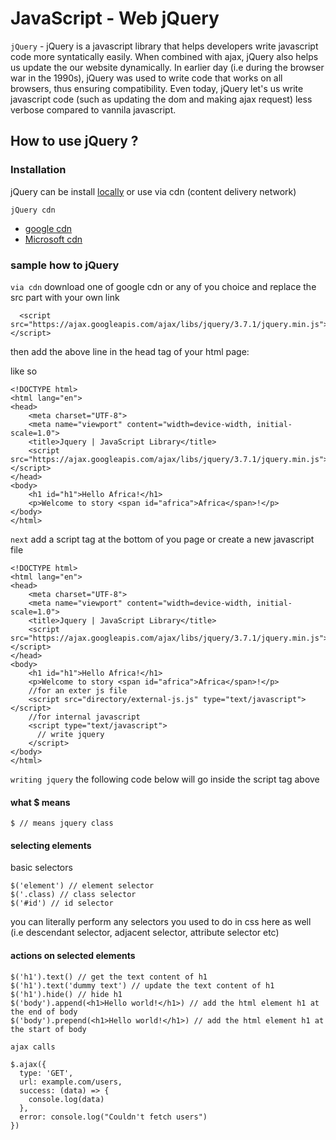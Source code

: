 # JavaScript - Web jQuery

`jQuery` - jQuery is a javascript library that helps developers write javascript code more syntatically easily. When combined with ajax, jQuery also helps us update the our website dynamically. In earlier day (i.e during the browser war in the 1990s), jQuery was used to write code that works on all browsers, thus ensuring compatibility. Even today, jQuery let's us write javascript code (such as updating the dom and making ajax request) less verbose compared to vannila javascript.  

## How to use jQuery ?

### Installation
jQuery can be install [locally](https://jquery.com/download/) or use via cdn (content delivery network)

  `jQuery cdn`

  - [google cdn](https://developers.google.com/speed/libraries#jquery)
  - [Microsoft cdn](https://learn.microsoft.com/en-us/aspnet/ajax/cdn/overview#jQuery_Releases_on_the_CDN_0)

### sample how to jQuery

  `via cdn` 
    download one of google cdn or any of you choice and replace the src part with your own link

      <script src="https://ajax.googleapis.com/ajax/libs/jquery/3.7.1/jquery.min.js"></script>

  then add the above line in the head tag of your html page:
  
  like so
    
```
<!DOCTYPE html>
<html lang="en">
<head>
    <meta charset="UTF-8">
    <meta name="viewport" content="width=device-width, initial-scale=1.0">
    <title>Jquery | JavaScript Library</title>
    <script src="https://ajax.googleapis.com/ajax/libs/jquery/3.7.1/jquery.min.js"></script>
</head>
<body>
    <h1 id="h1">Hello Africa!</h1>
    <p>Welcome to story <span id="africa">Africa</span>!</p>
</body>
</html>
```

`next` add a script tag at the bottom of you page or create a new javascript file
```
<!DOCTYPE html>
<html lang="en">
<head>
    <meta charset="UTF-8">
    <meta name="viewport" content="width=device-width, initial-scale=1.0">
    <title>Jquery | JavaScript Library</title>
    <script src="https://ajax.googleapis.com/ajax/libs/jquery/3.7.1/jquery.min.js"></script>
</head>
<body>
    <h1 id="h1">Hello Africa!</h1>
    <p>Welcome to story <span id="africa">Africa</span>!</p>
    //for an exter js file
    <script src="directory/external-js.js" type="text/javascript"></script>
    //for internal javascript
    <script type="text/javascript">
      // write jquery
    </script>
</body>
</html>
```

`writing jquery` the following code below will go inside the script tag above

#### what $ means
```
$ // means jquery class
```

#### selecting elements
basic selectors
```
$('element') // element selector
$('.class) // class selector
$('#id') // id selector
```
you can literally perform any selectors you used to do in css here as well (i.e descendant selector, adjacent selector, attribute selector etc)

#### actions on selected elements
```
$('h1').text() // get the text content of h1
$('h1').text('dummy text') // update the text content of h1
$('h1').hide() // hide h1
$('body').append(<h1>Hello world!</h1>) // add the html element h1 at the end of body
$('body').prepend(<h1>Hello world!</h1>) // add the html element h1 at the start of body
```

`ajax calls`
```
$.ajax({
  type: 'GET',
  url: example.com/users,
  success: (data) => {
    console.log(data)
  },
  error: console.log("Couldn't fetch users")
})
    
